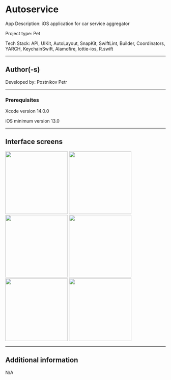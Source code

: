 # Autoservice
App Description: iOS application for car service aggregator

Project type: Pet

Tech Stack: API, UIKit, AutoLayout, SnapKit, SwiftLint, Builder, Coordinators, YARCH, KeychainSwift, Alamofire, lottie-ios, R.swift
____
## Author(-s)
Developed by: Postnikov Petr
____
### Prerequisites
Xcode version 14.0.0

iOS minimum version 13.0
____
## Interface screens 
<img src="https://user-images.githubusercontent.com/97108716/218308979-ab64b2ff-97fd-42cc-b2f7-5e7824fb1ce3.png" 
     width="196"/>
<img src="https://user-images.githubusercontent.com/97108716/218309237-9523f0b3-4a7a-408e-8125-e5f7901fba76.png" 
     width="196"/>
<img src="https://user-images.githubusercontent.com/97108716/218309246-60345d8f-8c20-4233-9638-bdf3df29468a.png" 
     width="196"/>
<img src="https://user-images.githubusercontent.com/97108716/218309247-9c0dabcc-4b6c-4232-a7c8-32577fe9220d.png" 
     width="196"/>
<img width="196" src="https://user-images.githubusercontent.com/97108716/218309248-5c6c8864-9ed1-4345-bfc1-dec4af0655df.png">
<img width="196" src="https://user-images.githubusercontent.com/97108716/218309252-78013af0-0831-4b8a-80a6-90d98c973c49.png">


____
## Additional information
N/A
